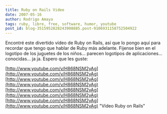 ```yaml
---
title: Ruby on Rails Video
date: 2007-05-16
author: Rodrigo Amaya
tags: ruby, libre, free, software, humor, youtube
post_id: blog-3515952828243908885.post-9106931158752504922
---
```


Encontré este divertido vídeo de Ruby on Rails, así que lo pongo aquí para recordar que tengo que hablar de Ruby más adelante. Fijense bien en el logotipo de los juguetes de los niños... parecen logotipos de aplicaciones... conocidas... ja ja. Espero que les guste:

[http://www.youtube.com/v/H868NSM2yAg](http://www.youtube.com/v/H868NSM2yAg)[http://www.youtube.com/v/H868NSM2yAg](http://www.youtube.com/v/H868NSM2yAg)[http://www.youtube.com/v/H868NSM2yAg](http://www.youtube.com/v/H868NSM2yAg)[http://www.youtube.com/v/H868NSM2yAg](http://www.youtube.com/v/H868NSM2yAg) "Vídeo Ruby on Rails"